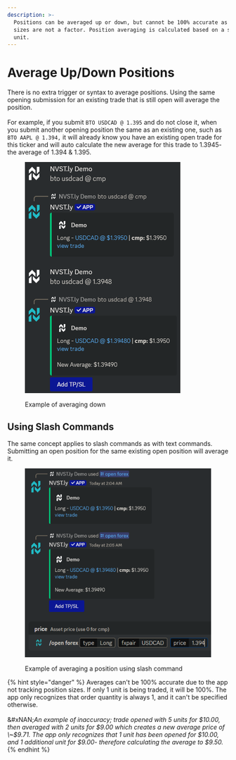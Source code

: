 ```yaml
---
description: >-
  Positions can be averaged up or down, but cannot be 100% accurate as position
  sizes are not a factor. Position averaging is calculated based on a single
  unit.
---
```


# Average Up/Down Positions

There is no extra trigger or syntax to average positions. Using the same opening submission for an existing trade that is still open will average the position.\
\
For example, if you submit `BTO USDCAD @ 1.395` and do not close it, when you submit another opening position the same as an existing one, such as `BTO AAPL @ 1.394,` it will already know you have an existing open trade for this ticker and will auto calculate the new average for this trade to 1.3945- the average of 1.394 & 1.395.

<figure><img src="../.gitbook/assets/image (1) (1) (1).png" alt=""><figcaption><p>Example of averaging down</p></figcaption></figure>



## Using Slash Commands

The same concept applies to slash commands as with text commands. Submitting an open position for the same existing open position will average it.

<figure><img src="../.gitbook/assets/{6CF5C355-73CB-471D-BECC-0CB5DCAAF1C1}.png" alt=""><figcaption><p>Example of averaging a position using slash command</p></figcaption></figure>

{% hint style="danger" %}
Averages can't be 100% accurate due to the app not tracking position sizes. If only 1 unit is being traded, it will be 100%. The app only recognizes that order quantity is always 1, and it can't be specified otherwise. \
\
&#xNAN;_&#x41;n example of inaccuracy; trade opened with 5 units for $10.00, then averaged with 2 units  for $9.00 which creates a new average price of \~$9.71. The app only recognizes that 1 unit has been opened for $10.00, and 1 additional unit for $9.00- therefore calculating the average to $9.50._
{% endhint %}
